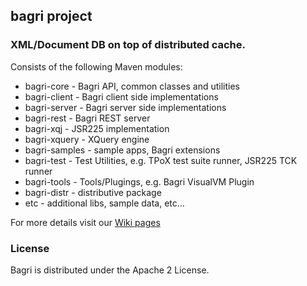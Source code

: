 ## bagri project

### XML/Document DB on top of distributed cache.

Consists of the following Maven modules:

* bagri-core - Bagri API, common classes and utilities
* bagri-client - Bagri client side implementations
* bagri-server - Bagri server side implementations
* bagri-rest - Bagri REST server
* bagri-xqj - JSR225 implementation
* bagri-xquery - XQuery engine
* bagri-samples - sample apps, Bagri extensions
* bagri-test - Test Utilities, e.g. TPoX test suite runner, JSR225 TCK runner
* bagri-tools - Tools/Plugings, e.g. Bagri VisualVM Plugin
* bagri-distr - distributive package
* etc - additional libs, sample data, etc...
 

For more details visit our [Wiki pages](https://github.com/dsukhoroslov/bagri/wiki)

### License

Bagri is distributed under the Apache 2 License. 
